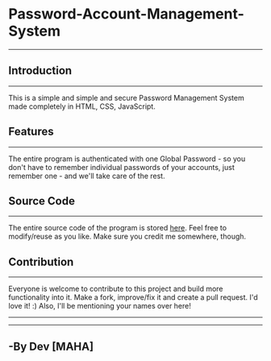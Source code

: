 # Password-Account-Management-System
*** 

## Introduction
***
This is a simple and simple and secure Password Management System made completely in HTML, CSS, JavaScript.



## Features
***

The entire program is authenticated with one Global Password - so you don't have to remember individual passwords of your accounts, just remember one - and we'll take care of the rest.

## Source Code
***

The entire source code of the program is stored [here]([https://github.com/](https://github.com/mahaalmas/PasswordAccountManagementSystem)). Feel free to modify/reuse as you like. Make sure you credit me somewhere, though.

## Contribution
***

Everyone is welcome to contribute to this project and build more functionality into it. Make a fork, improve/fix it and create a pull request. I'd love it! :) Also, I'll be mentioning your names over here!
***
***


## -By Dev [MAHA]
